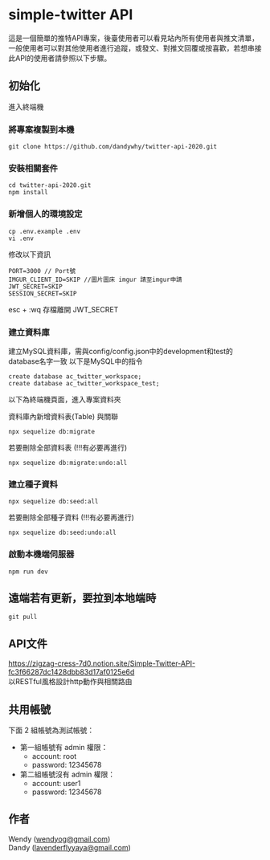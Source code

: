 # simple-twitter API
這是一個簡單的推特API專案，後臺使用者可以看見站內所有使用者與推文清單，一般使用者可以對其他使用者進行追蹤，或發文、對推文回覆或按喜歡，若想串接此API的使用者請參照以下步驟。

## 初始化

進入終端機
### 將專案複製到本機
```
git clone https://github.com/dandywhy/twitter-api-2020.git
```

### 安裝相關套件
```
cd twitter-api-2020.git
npm install
```

### 新增個人的環境設定
```
cp .env.example .env
vi .env
```

修改以下資訊
```
PORT=3000 // Port號
IMGUR_CLIENT_ID=SKIP //圖片圖床 imgur 請至imgur申請
JWT_SECRET=SKIP 
SESSION_SECRET=SKIP
```
esc + :wq 存檔離開
JWT_SECRET

### 建立資料庫

建立MySQL資料庫，需與config/config.json中的development和test的database名字一致
以下是MySQL中的指令
```
create database ac_twitter_workspace;
create database ac_twitter_workspace_test;
```

以下為終端機頁面，進入專案資料夾

資料庫內新增資料表(Table) 與關聯
```
npx sequelize db:migrate
```

若要刪除全部資料表 (!!!有必要再進行)
```
npx sequelize db:migrate:undo:all
```

### 建立種子資料
```
npx sequelize db:seed:all
```

若要刪除全部種子資料 (!!!有必要再進行)
```
npx sequelize db:seed:undo:all
```

### 啟動本機端伺服器
```
npm run dev
```

## 遠端若有更新，要拉到本地端時
```
git pull
```

## API文件
https://zigzag-cress-7d0.notion.site/Simple-Twitter-API-fc3f66287dc1428dbb83d17af0125e6d  
以RESTful風格設計http動作與相關路由  

## 共用帳號
下面 2 組帳號為測試帳號：
* 第一組帳號有 admin 權限：
  * account: root
  * password: 12345678
* 第二組帳號沒有 admin 權限：
  * account: user1
  * password: 12345678

## 作者
Wendy (wendyog@gmail.com)  
Dandy (lavenderflyyaya@gmail.com)
